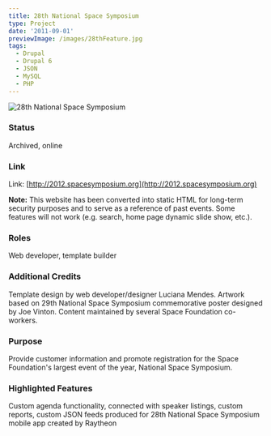 ```yaml
---
title: 28th National Space Symposium
type: Project
date: '2011-09-01'
previewImage: /images/28thFeature.jpg
tags:
  - Drupal
  - Drupal 6
  - JSON
  - MySQL
  - PHP
---
```

![28th National Space Symposium](/images/28thTop.jpg)

### Status

Archived, online

### Link

Link: [http://2012.spacesymposium.org](http://2012.spacesymposium.org)

**Note:** This website has been converted into static HTML for long-term security purposes and to serve as a reference of past events. Some features will not work (e.g. search, home page dynamic slide show, etc.).

### Roles

Web developer, template builder

### Additional Credits

Template design by web developer/designer Luciana Mendes. Artwork based on 29th National Space Symposium commemorative poster designed by Joe Vinton. Content maintained by several Space Foundation co-workers.

### Purpose

Provide customer information and promote registration for the Space Foundation's largest event of the year, National Space Symposium.

### Highlighted Features

Custom agenda functionality, connected with speaker listings, custom reports, custom JSON feeds produced for 28th National Space Symposium mobile app created by Raytheon
